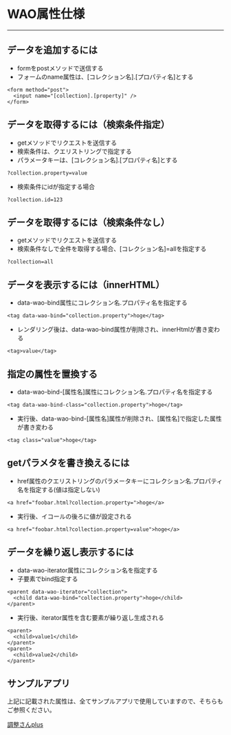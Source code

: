 # WAO属性仕様

----
## データを追加するには
* formをpostメソッドで送信する
* フォームのname属性は、[コレクション名].[プロパティ名]とする

>

    <form method="post">
      <input name="[collection].[property]" />
    </form>

## データを取得するには（検索条件指定）
* getメソッドでリクエストを送信する
* 検索条件は、クエリストリングで指定する
* パラメータキーは、[コレクション名].[プロパティ名]とする

>

    ?collection.property=value

* 検索条件にidが指定する場合

>

    ?collection.id=123

## データを取得するには（検索条件なし）
* getメソッドでリクエストを送信する
* 検索条件なしで全件を取得する場合、[コレクション名]=allを指定する

>

    ?collection=all

## データを表示するには（innerHTML）
* data-wao-bind属性にコレクション名.プロパティ名を指定する

>

    <tag data-wao-bind="collection.property">hoge</tag>


* レンダリング後は、data-wao-bind属性が削除され、innerHtmlが書き変わる

>

    <tag>value</tag>

## 指定の属性を置換する
* data-wao-bind-[属性名]属性にコレクション名.プロパティ名を指定する

>

    <tag data-wao-bind-class="collection.property">hoge</tag>

* 実行後、data-wao-bind-[属性名]属性が削除され、[属性名]で指定した属性が書き変わる

>

    <tag class="value">hoge</tag>


## getパラメタを書き換えるには
* href属性のクエリストリングのパラメータキーにコレクション名.プロパティ名を指定する(値は指定しない)

>

    <a href="foobar.html?collection.property=">hoge</a>

* 実行後、イコールの後ろに値が設定される

>

    <a href="foobar.html?collection.property=value">hoge</a>

## データを繰り返し表示するには
* data-wao-iterator属性にコレクション名を指定する
* 子要素でbind指定する

>

    <parent data-wao-iterator="collection">
      <child data-wao-bind="collection.property">hoge</child>
    </parent>

* 実行後、iterator属性を含む要素が繰り返し生成される

>

    <parent>
      <child>value1</child>
    </parent>
    <parent>
      <child>value2</child>
    </parent>

## サンプルアプリ
上記に記載された属性は、全てサンプルアプリで使用していますので、そちらもご参照ください。

[調整さんplus](http://wikipedia.org)